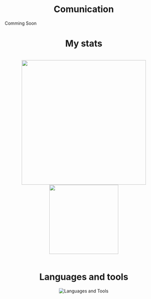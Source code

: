 <h1 align="center">Comunication</h1>
<div> Comming Soon <div>

<h1 align= "center"> My stats</h1>
<br>
<div align="center">
<div>
<img
        width="396"
        src="https://github-readme-stats.vercel.app/api/top-langs/?username=IamPierrot&show_icons=true&layout=compact&bg_color=1e1e2e&text_color=cdd6f4&icon_color=cba6f7&title_color=a6e3a1"
    />
 </div>
    <div>
     <img
        height="220"
        src="https://github-readme-stats.vercel.app/api?username=IamPierrot&show_icons=true&bg_color=1e1e2e&text_color=cdd6f4&icon_color=cba6f7&title_color=a6e3a1"
    /> 
    </div>
</div>
</br>

<h1 align="center">Languages and tools</h1>
<p align="center">
    <img src="https://skillicons.dev/icons?i=c,cpp,ts,js,nodejs,git,github,mongodb,stackoverflow,vscode&theme=dark" alt="Languages and Tools" />

</p>